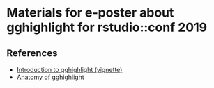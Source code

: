 # Materials for e-poster about gghighlight for rstudio::conf 2019

## References

* [Introduction to gghighlight (vignette)](https://cran.r-project.org/web/packages/gghighlight/vignettes/gghighlight.html)
* [Anatomy of gghighlight](https://yutani.rbind.io/post/2018-06-03-anatomy-of-gghighlight/)
